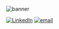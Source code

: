 ![banner](banner.gif)


[![LinkedIn](linked-button.gif)](https://www.linkedin.com/in/oliverspeir/) 
[![email](contactme-button.gif)](mailto:oliverspeir9@gmail.com)

